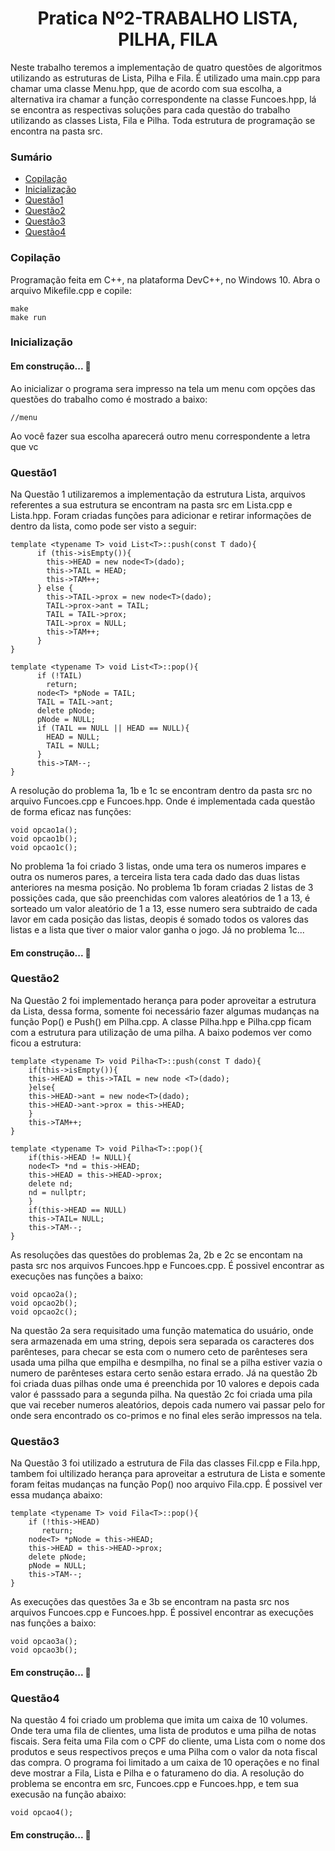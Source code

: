 <h1 align="center">Pratica Nº2-TRABALHO LISTA, PILHA, FILA</h1>
Neste trabalho teremos a implementação de quatro questões de algoritmos utilizando as estruturas de Lista, Pilha e Fila. É utilizado uma main.cpp para chamar uma classe Menu.hpp, que de acordo com sua escolha, a alternativa ira chamar a função correspondente na classe Funcoes.hpp, lá se encontra as respectivas soluções para cada questão do trabalho utilizando as classes Lista, Fila e Pilha. Toda estrutura de programação se encontra na pasta src.
 
### Sumário
<!--ts-->
   * [Copilação](#Copilação)
   * [Inicialização](#Inicialização)
   * [Questão1](#Questão1)
   * [Questão2](#Questão2)
   * [Questão3](#Questão3)
   * [Questão4](#Questão4)
<!--te-->

### Copilação

 Programação feita em C++, na plataforma DevC++, no Windows 10. Abra o arquivo Mikefile.cpp e copile:
	
    make
    make run
    
### Inicialização
<h4 align> 
	Em construção...  🚧
</h4>
Ao inicializar o programa sera impresso na tela um menu com opções das questões do trabalho como é mostrado a baixo:

	//menu
Ao você fazer sua escolha aparecerá outro menu correspondente a letra que vc 

### Questão1

Na Questão 1 utilizaremos a implementação da estrutura Lista, arquivos referentes a sua estrutura se encontram na pasta src em Lista.cpp e Lista.hpp. Foram criadas funções para adicionar e retirar informações de dentro da lista, como pode ser visto a seguir:

	template <typename T> void List<T>::push(const T dado){
		  if (this->isEmpty()){
		    this->HEAD = new node<T>(dado);
		    this->TAIL = HEAD;
		    this->TAM++;
		  } else {
		    this->TAIL->prox = new node<T>(dado);
		    TAIL->prox->ant = TAIL;
		    TAIL = TAIL->prox;
		    TAIL->prox = NULL;
		    this->TAM++;
		  }
	}
	
	template <typename T> void List<T>::pop(){
		  if (!TAIL)
		    return;
		  node<T> *pNode = TAIL;
		  TAIL = TAIL->ant;
		  delete pNode;
		  pNode = NULL;
		  if (TAIL == NULL || HEAD == NULL){
		    HEAD = NULL;
		    TAIL = NULL;
		  }
		  this->TAM--;
	}
A resolução do problema 1a, 1b e 1c se encontram dentro da pasta src no arquivo Funcoes.cpp e Funcoes.hpp. Onde é implementada cada questão de forma eficaz nas funções: 

	void opcao1a();
	void opcao1b();
	void opcao1c();	
No problema 1a foi criado 3 listas, onde uma tera os numeros impares e outra os numeros pares, a terceira lista tera cada dado das duas listas anteriores na mesma posição. No problema 1b foram criadas 2 listas de 3 possições cada, que são preenchidas com valores aleatórios de 1 a 13, é sorteado um valor aleatório de 1 a 13, esse numero sera subtraido de cada lavor em cada posição das listas, deopis é somado todos os valores das listas e a lista que tiver o maior valor ganha o jogo. Já no problema 1c...

<h4 align> 
	Em construção...  🚧
</h4>

### Questão2

Na Questão 2 foi implementado herança para poder aproveitar a estrutura da Lista, dessa forma, somente foi necessário fazer algumas mudanças na função Pop() e Push() em Pilha.cpp. A classe Pilha.hpp e Pilha.cpp ficam com a estrutura para utilização de uma pilha. A baixo podemos ver como ficou a estrutura:

	template <typename T> void Pilha<T>::push(const T dado){
		if(this->isEmpty()){
		this->HEAD = this->TAIL = new node <T>(dado);
		}else{
		this->HEAD->ant = new node<T>(dado);
		this->HEAD->ant->prox = this->HEAD;
	    }
	    this->TAM++;
	}

	template <typename T> void Pilha<T>::pop(){
		if(this->HEAD != NULL){
		node<T> *nd = this->HEAD;
		this->HEAD = this->HEAD->prox;
		delete nd;
		nd = nullptr;
		}
	    if(this->HEAD == NULL)
		this->TAIL= NULL;    
	    this->TAM--;
	}
As resoluções das questões do problemas 2a, 2b e 2c se encontam na pasta src nos arquivos Funcoes.hpp e Funcoes.cpp. É possivel encontrar as execuções nas funções a baixo:

	void opcao2a();
	void opcao2b();
	void opcao2c();
Na questão 2a sera requisitado uma função matematica do usuário, onde sera armazenada em uma string, depois sera separada os caracteres dos parênteses, para checar se esta com o numero ceto de parênteses sera usada uma pilha que empilha e desmpilha, no final se a pilha estiver vazia o numero de parênteses estara certo senão estara errado. Já na questão 2b foi criada duas pilhas onde uma é preenchida por 10 valores e depois cada valor é passsado para a segunda pilha. Na questão 2c foi criada uma pila que vai receber numeros aleatórios, depois cada numero vai passar pelo for onde sera encontrado os co-primos e no final eles serão impressos na tela.

### Questão3

Na Questão 3 foi utilizado a estrutura de Fila das classes Fil.cpp e Fila.hpp, tambem foi ultilizado herança para aproveitar a estrutura de Lista e somente foram feitas mudanças na função Pop() noo arquivo Fila.cpp. É possivel ver essa mudança abaixo:

	template <typename T> void Fila<T>::pop(){
		if (!this->HEAD)
		   return;
		node<T> *pNode = this->HEAD;
		this->HEAD = this->HEAD->prox;
		delete pNode;
		pNode = NULL;
		this->TAM--;
	}
As execuções das questões 3a e 3b se encontram na pasta src nos arquivos Funcoes.cpp e Funcoes.hpp. É possivel encontrar as execuções nas funções a baixo:
	
	void opcao3a();
	void opcao3b();
	
<h4 align> 
	Em construção...  🚧
</h4>

### Questão4

Na questão 4 foi criado um problema que imita um caixa de 10 volumes. Onde tera uma fila de clientes, uma lista de produtos e uma pilha de notas fiscais. Sera feita uma Fila com o CPF do cliente, uma Lista com o nome dos produtos e seus respectivos preços e uma Pilha com o valor da nota fiscal das compra. O programa foi limitado a um caixa de 10 operações e no final deve mostrar a Fila, Lista e Pilha e o faturameno do dia. A resolução do problema se encontra em src, Funcoes.cpp e Funcoes.hpp, e tem sua execusão na função abaixo:

	void opcao4();

<h4 align> 
	Em construção...  🚧
</h4>
